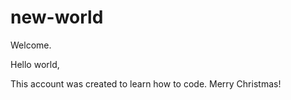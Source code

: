 # new-world
Welcome.

Hello world,

This account was created to learn how to code. Merry Christmas!
